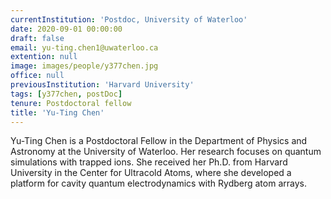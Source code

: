 ```yaml
---
currentInstitution: 'Postdoc, University of Waterloo'
date: 2020-09-01 00:00:00
draft: false
email: yu-ting.chen1@uwaterloo.ca
extention: null
image: images/people/y377chen.jpg
office: null
previousInstitution: 'Harvard University'
tags: [y377chen, postDoc]
tenure: Postdoctoral fellow
title: 'Yu-Ting Chen'
---
```

Yu-Ting Chen is a Postdoctoral Fellow in the Department of Physics and Astronomy at the University of Waterloo. Her research focuses on quantum simulations with trapped ions. She received her Ph.D. from Harvard University in the Center for Ultracold Atoms, where she developed a platform for cavity quantum electrodynamics with Rydberg atom arrays.
